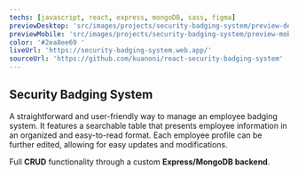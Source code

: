 ```yaml
---
techs: [javascript, react, express, mongoDB, sass, figma]
previewDesktop: 'src/images/projects/security-badging-system/preview-desktop.webp'
previewMobile: 'src/images/projects/security-badging-system/preview-mobile.webp'
color: '#2ea8ee69 '
liveUrl: 'https://security-badging-system.web.app/'
sourceUrl: 'https://github.com/kuanoni/react-security-badging-system'
---
```


## Security Badging System

A straightforward and user-friendly way to manage an employee badging system.
It features a searchable table that presents employee information in an organized and easy-to-read format.
Each employee profile can be further edited, allowing for easy updates and modifications.

Full **CRUD** functionality through a custom **Express/MongoDB backend**.
